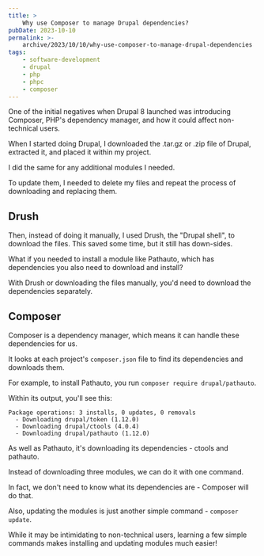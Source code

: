 ```yaml
---
title: >
    Why use Composer to manage Drupal dependencies?
pubDate: 2023-10-10
permalink: >-
    archive/2023/10/10/why-use-composer-to-manage-drupal-dependencies
tags:
    - software-development
    - drupal
    - php
    - phpc
    - composer
---
```


One of the initial negatives when Drupal 8 launched was introducing Composer, PHP's dependency manager, and how it could affect non-technical users.

When I started doing Drupal, I downloaded the .tar.gz or .zip file of Drupal, extracted it, and placed it within my project.

I did the same for any additional modules I needed.

To update them, I needed to delete my files and repeat the process of downloading and replacing them.

## Drush

Then, instead of doing it manually, I used Drush, the "Drupal shell", to download the files. This saved some time, but it still has down-sides.

What if you needed to install a module like Pathauto, which has dependencies you also need to download and install?

With Drush or downloading the files manually, you'd need to download the dependencies separately.

## Composer

Composer is a dependency manager, which means it can handle these dependencies for us.

It looks at each project's `composer.json` file to find its dependencies and downloads them.

For example, to install Pathauto, you run `composer require drupal/pathauto`.

Within its output, you'll see this:

```language-plain
Package operations: 3 installs, 0 updates, 0 removals
  - Downloading drupal/token (1.12.0)
  - Downloading drupal/ctools (4.0.4)
  - Downloading drupal/pathauto (1.12.0)
```

As well as Pathauto, it's downloading its dependencies - ctools and pathauto.

Instead of downloading three modules, we can do it with one command.

In fact, we don't need to know what its dependencies are - Composer will do that.

Also, updating the modules is just another simple command - `composer update`.

While it may be intimidating to non-technical users, learning a few simple commands makes installing and updating modules much easier!
